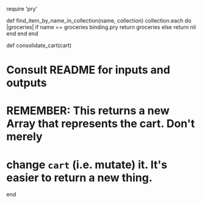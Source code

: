 require 'pry' 

def find_item_by_name_in_collection(name, collection)
  collection.each do |groceries| 
    if name == groceries 
      binding.pry
      return groceries
    else return nil 
    end
  end 
end

def consolidate_cart(cart)
  # Consult README for inputs and outputs
  #
  # REMEMBER: This returns a new Array that represents the cart. Don't merely
  # change `cart` (i.e. mutate) it. It's easier to return a new thing.

end


  